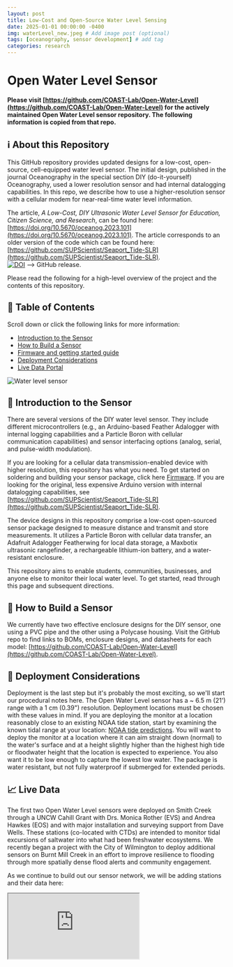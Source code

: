 ```yaml
---
layout: post
title: Low-Cost and Open-Source Water Level Sensing
date: 2025-01-01 00:00:00 -0400
img: waterLevel_new.jpeg # Add image post (optional)
tags: [oceanography, sensor development] # add tag
categories: research
---
```


# Open Water Level Sensor

**Please visit [https://github.com/COAST-Lab/Open-Water-Level](https://github.com/COAST-Lab/Open-Water-Level) for the actively maintained Open Water Level sensor repository. The following information is copied from that repo.**

## ℹ️ About this Repository
This GitHub repository provides updated designs for a low-cost, open-source, cell-equipped water level sensor. The initial design, published in the journal Oceanography in the special section DIY (do-it-yourself) Oceanography, used a lower resolution sensor and had internal datalogging capabilities. In this repo, we describe how to use a higher-resolution sensor with a cellular modem for near-real-time water level information. 

The article, *A Low-Cost, DIY Ultrasonic Water Level Sensor for Education, Citizen Science, and Research*, can be found here: [https://doi.org/10.5670/oceanog.2023.101](https://doi.org/10.5670/oceanog.2023.101). The article corresponds to an older version of the code which can be found here: [https://github.com/SUPScientist/Seaport_Tide-SLR](https://github.com/SUPScientist/Seaport_Tide-SLR).  
[![DOI](https://zenodo.org/badge/688666593.svg)](https://doi.org/10.5281/zenodo.13991877) --> GitHub release.

Please read the following for a high-level overview of the project and the contents of this repository.

## 🔮 Table of Contents 
Scroll down or click the following links for more information: 
- [Introduction to the Sensor](#-introduction-to-the-sensor)
- [How to Build a Sensor](#-how-to-build-a-sensor)
- [Firmware and getting started guide](https://github.com/COAST-Lab/Open-Water-Level/tree/main/Firmware)
- [Deployment Considerations](#-deployment-considerations)
- [Live Data Portal](#-live-data)

![Water level sensor](../assets/img/for_posts/SMCKERR_WL_WL01.jpeg)

## 🔌 Introduction to the Sensor
There are several versions of the DIY water level sensor. They include different microcontrollers (e.g., an Arduino-based Feather Adalogger with internal logging capabilities and a Particle Boron with cellular communication capabilities) and sensor interfacing options (analog, serial, and pulse-width modulation). 

If you are looking for a cellular data transmission-enabled device with higher resolution, this repository has what you need. To get started on soldering and building your sensor package, click here [Firmware](Firmware). If you are looking for the original, less expensive Arduino version with internal datalogging capabilities, see [https://github.com/SUPScientist/Seaport_Tide-SLR](https://github.com/SUPScientist/Seaport_Tide-SLR).

The device designs in this repository comprise a low-cost open-sourced sensor package designed to measure distance and transmit and store measurements.  It utilizes a Particle Boron with cellular data transfer, an Adafruit Adalogger Featherwing for local data storage, a Maxbotix ultrasonic rangefinder, a rechargeable lithium-ion battery, and a water-resistant enclosure. 

This repository aims to enable students, communities, businesses, and anyone else to monitor their local water level. To get started, read through this page and subsequent directions. 

## 🔨 How to Build a Sensor
We currently have two effective enclosure designs for the DIY sensor, one using a PVC pipe and the other using a Polycase housing. Visit the GitHub repo to find links to BOMs, enclosure designs, and datasheets for each model: [https://github.com/COAST-Lab/Open-Water-Level](https://github.com/COAST-Lab/Open-Water-Level).

## 🌊 Deployment Considerations
Deployment is the last step but it's probably the most exciting, so we'll start our procedural notes here. The Open Water Level sensor has a ~ 6.5 m (21') range with a 1 cm (0.39") resolution. Deployment locations must be chosen with these values in mind. If you are deploying the monitor at a location reasonably close to an existing NOAA tide station, start by examining the known tidal range at your location: [NOAA tide predictions](https://tidesandcurrents.noaa.gov/tide_predictions.html). You will want to deploy the monitor at a location where it can aim straight down (normal) to the water's surface and at a height slightly higher than the highest high tide or floodwater height that the location is expected to experience. You also want it to be low enough to capture the lowest low water. The package is water resistant, but not fully waterproof if submerged for extended periods.

## 📈 Live Data
The first two Open Water Level sensors were deployed on Smith Creek through a UNCW Cahill Grant with Drs. Monica Rother (EVS) and Andrea Hawkes (EOS) and with major installation and surveying support from Dave Wells. These stations (co-located with CTDs) are intended to monitor tidal excursions of saltwater into what had been freshwater ecosystems. We recently began a project with the City of Wilmington to deploy additional sensors on Burnt Mill Creek in an effort to improve resilience to flooding through more spatially dense flood alerts and community engagement. 

As we continue to build out our sensor network, we will be adding stations and their data here: 

<div class="resp-container">
    <iframe class="resp-iframe" src="https://wl.cormp.org/"></iframe>
</div>